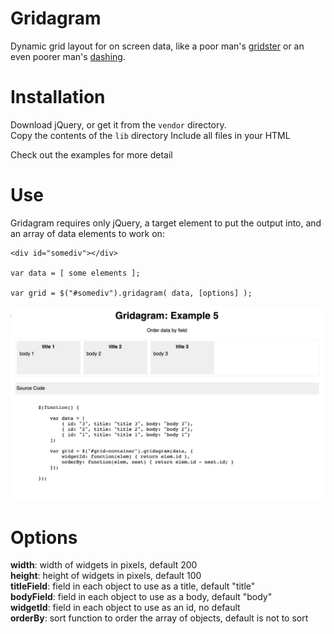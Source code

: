 
# Gridagram

Dynamic grid layout for on screen data, like a poor man's [gridster](http://dsmorse.github.io/gridster.js/) or an even poorer man's [dashing](http://dashing.io/).

# Installation

Download jQuery, or get it from the ``vendor`` directory.  
Copy the contents of the ``lib`` directory
Include all files in your HTML

Check out the examples for more detail

# Use

Gridagram requires only jQuery, a target element to put the output into, and an array of data
elements to work on:

    <div id="somediv"></div>

    var data = [ some elements ];

    var grid = $("#somediv").gridagram( data, [options] );

![screenshot](example.jpg)

# Options

**width**: width of widgets in pixels, default 200  
**height**: height of widgets in pixels, default 100  
**titleField**: field in each object to use as a title, default "title"  
**bodyField**: field in each object to use as a body, default "body"  
**widgetId**: field in each object to use as an id, no default  
**orderBy**: sort function to order the array of objects, default is not to sort  
